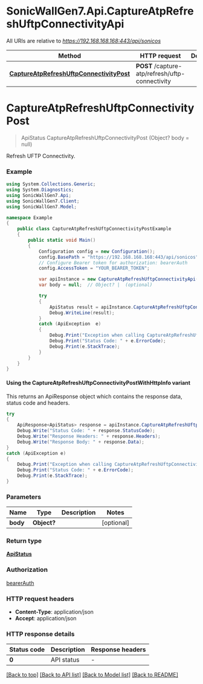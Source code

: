 # SonicWallGen7.Api.CaptureAtpRefreshUftpConnectivityApi

All URIs are relative to *https://192.168.168.168:443/api/sonicos*

| Method | HTTP request | Description |
|--------|--------------|-------------|
| [**CaptureAtpRefreshUftpConnectivityPost**](CaptureAtpRefreshUftpConnectivityApi.md#captureatprefreshuftpconnectivitypost) | **POST** /capture-atp/refresh/uftp-connectivity |  |

<a id="captureatprefreshuftpconnectivitypost"></a>
# **CaptureAtpRefreshUftpConnectivityPost**
> ApiStatus CaptureAtpRefreshUftpConnectivityPost (Object? body = null)



Refresh UFTP Connectivity.

### Example
```csharp
using System.Collections.Generic;
using System.Diagnostics;
using SonicWallGen7.Api;
using SonicWallGen7.Client;
using SonicWallGen7.Model;

namespace Example
{
    public class CaptureAtpRefreshUftpConnectivityPostExample
    {
        public static void Main()
        {
            Configuration config = new Configuration();
            config.BasePath = "https://192.168.168.168:443/api/sonicos";
            // Configure Bearer token for authorization: bearerAuth
            config.AccessToken = "YOUR_BEARER_TOKEN";

            var apiInstance = new CaptureAtpRefreshUftpConnectivityApi(config);
            var body = null;  // Object? |  (optional) 

            try
            {
                ApiStatus result = apiInstance.CaptureAtpRefreshUftpConnectivityPost(body);
                Debug.WriteLine(result);
            }
            catch (ApiException  e)
            {
                Debug.Print("Exception when calling CaptureAtpRefreshUftpConnectivityApi.CaptureAtpRefreshUftpConnectivityPost: " + e.Message);
                Debug.Print("Status Code: " + e.ErrorCode);
                Debug.Print(e.StackTrace);
            }
        }
    }
}
```

#### Using the CaptureAtpRefreshUftpConnectivityPostWithHttpInfo variant
This returns an ApiResponse object which contains the response data, status code and headers.

```csharp
try
{
    ApiResponse<ApiStatus> response = apiInstance.CaptureAtpRefreshUftpConnectivityPostWithHttpInfo(body);
    Debug.Write("Status Code: " + response.StatusCode);
    Debug.Write("Response Headers: " + response.Headers);
    Debug.Write("Response Body: " + response.Data);
}
catch (ApiException e)
{
    Debug.Print("Exception when calling CaptureAtpRefreshUftpConnectivityApi.CaptureAtpRefreshUftpConnectivityPostWithHttpInfo: " + e.Message);
    Debug.Print("Status Code: " + e.ErrorCode);
    Debug.Print(e.StackTrace);
}
```

### Parameters

| Name | Type | Description | Notes |
|------|------|-------------|-------|
| **body** | **Object?** |  | [optional]  |

### Return type

[**ApiStatus**](ApiStatus.md)

### Authorization

[bearerAuth](../README.md#bearerAuth)

### HTTP request headers

 - **Content-Type**: application/json
 - **Accept**: application/json


### HTTP response details
| Status code | Description | Response headers |
|-------------|-------------|------------------|
| **0** | API status |  -  |

[[Back to top]](#) [[Back to API list]](../README.md#documentation-for-api-endpoints) [[Back to Model list]](../README.md#documentation-for-models) [[Back to README]](../README.md)

